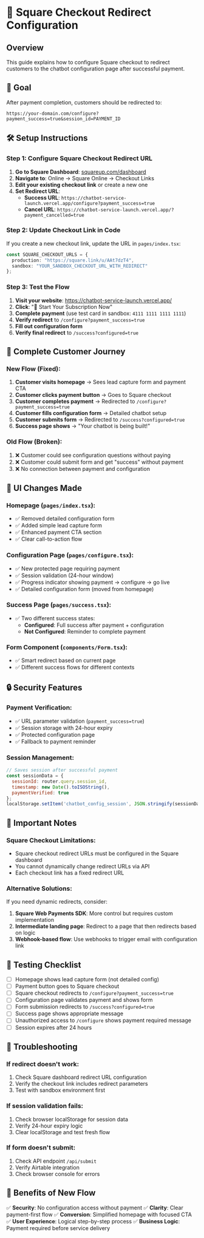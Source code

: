 # 🔄 Square Checkout Redirect Configuration

## Overview

This guide explains how to configure Square checkout to redirect customers to the chatbot configuration page after successful payment.

## 🎯 Goal

After payment completion, customers should be redirected to:
```
https://your-domain.com/configure?payment_success=true&session_id=PAYMENT_ID
```

## 🛠️ Setup Instructions

### Step 1: Configure Square Checkout Redirect URL

1. **Go to Square Dashboard**: [squareup.com/dashboard](https://squareup.com/dashboard)
2. **Navigate to**: Online → Square Online → Checkout Links
3. **Edit your existing checkout link** or create a new one
4. **Set Redirect URL**: 
   - **Success URL**: `https://chatbot-service-launch.vercel.app/configure?payment_success=true`
   - **Cancel URL**: `https://chatbot-service-launch.vercel.app/?payment_cancelled=true`

### Step 2: Update Checkout Link in Code

If you create a new checkout link, update the URL in `pages/index.tsx`:

```typescript
const SQUARE_CHECKOUT_URLS = {
  production: "https://square.link/u/AAt7dzT4",
  sandbox: "YOUR_SANDBOX_CHECKOUT_URL_WITH_REDIRECT"
};
```

### Step 3: Test the Flow

1. **Visit your website**: https://chatbot-service-launch.vercel.app/
2. **Click**: "🚀 Start Your Subscription Now"
3. **Complete payment** (use test card in sandbox: `4111 1111 1111 1111`)
4. **Verify redirect** to `/configure?payment_success=true`
5. **Fill out configuration form**
6. **Verify final redirect** to `/success?configured=true`

## 🔄 Complete Customer Journey

### New Flow (Fixed):
1. **Customer visits homepage** → Sees lead capture form and payment CTA
2. **Customer clicks payment button** → Goes to Square checkout
3. **Customer completes payment** → Redirected to `/configure?payment_success=true`
4. **Customer fills configuration form** → Detailed chatbot setup
5. **Customer submits form** → Redirected to `/success?configured=true`
6. **Success page shows** → "Your chatbot is being built!"

### Old Flow (Broken):
1. ❌ Customer could see configuration questions without paying
2. ❌ Customer could submit form and get "success" without payment
3. ❌ No connection between payment and configuration

## 🎨 UI Changes Made

### Homepage (`pages/index.tsx`):
- ✅ Removed detailed configuration form
- ✅ Added simple lead capture form
- ✅ Enhanced payment CTA section
- ✅ Clear call-to-action flow

### Configuration Page (`pages/configure.tsx`):
- ✅ New protected page requiring payment
- ✅ Session validation (24-hour window)
- ✅ Progress indicator showing payment → configure → go live
- ✅ Detailed configuration form (moved from homepage)

### Success Page (`pages/success.tsx`):
- ✅ Two different success states:
  - **Configured**: Full success after payment + configuration
  - **Not Configured**: Reminder to complete payment

### Form Component (`components/Form.tsx`):
- ✅ Smart redirect based on current page
- ✅ Different success flows for different contexts

## 🔒 Security Features

### Payment Verification:
- ✅ URL parameter validation (`payment_success=true`)
- ✅ Session storage with 24-hour expiry
- ✅ Protected configuration page
- ✅ Fallback to payment reminder

### Session Management:
```javascript
// Saves session after successful payment
const sessionData = {
  sessionId: router.query.session_id,
  timestamp: new Date().toISOString(),
  paymentVerified: true
};
localStorage.setItem('chatbot_config_session', JSON.stringify(sessionData));
```

## 🚨 Important Notes

### Square Checkout Limitations:
- Square checkout redirect URLs must be configured in the Square dashboard
- You cannot dynamically change redirect URLs via API
- Each checkout link has a fixed redirect URL

### Alternative Solutions:
If you need dynamic redirects, consider:
1. **Square Web Payments SDK**: More control but requires custom implementation
2. **Intermediate landing page**: Redirect to a page that then redirects based on logic
3. **Webhook-based flow**: Use webhooks to trigger email with configuration link

## 🧪 Testing Checklist

- [ ] Homepage shows lead capture form (not detailed config)
- [ ] Payment button goes to Square checkout
- [ ] Square checkout redirects to `/configure?payment_success=true`
- [ ] Configuration page validates payment and shows form
- [ ] Form submission redirects to `/success?configured=true`
- [ ] Success page shows appropriate message
- [ ] Unauthorized access to `/configure` shows payment required message
- [ ] Session expires after 24 hours

## 🔧 Troubleshooting

### If redirect doesn't work:
1. Check Square dashboard redirect URL configuration
2. Verify the checkout link includes redirect parameters
3. Test with sandbox environment first

### If session validation fails:
1. Check browser localStorage for session data
2. Verify 24-hour expiry logic
3. Clear localStorage and test fresh flow

### If form doesn't submit:
1. Check API endpoint `/api/submit`
2. Verify Airtable integration
3. Check browser console for errors

## 🎉 Benefits of New Flow

✅ **Security**: No configuration access without payment
✅ **Clarity**: Clear payment-first flow
✅ **Conversion**: Simplified homepage with focused CTA
✅ **User Experience**: Logical step-by-step process
✅ **Business Logic**: Payment required before service delivery
